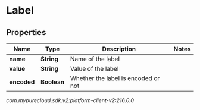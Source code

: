 # Label


## Properties

| Name | Type | Description | Notes |
| ------------ | ------------- | ------------- | ------------- |
| **name** | **String** | Name of the label |  |
| **value** | **String** | Value of the label |  |
| **encoded** | **Boolean** | Whether the label is encoded or not |  |




_com.mypurecloud.sdk.v2:platform-client-v2:216.0.0_
